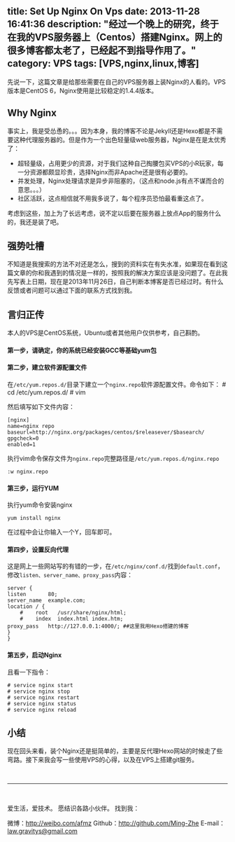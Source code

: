 title: Set Up Nginx On Vps
date: 2013-11-28 16:41:36
description: "经过一个晚上的研究，终于在我的VPS服务器上（Centos）搭建Nginx。网上的很多博客都太老了，已经起不到指导作用了。"
category: VPS
tags: [VPS,nginx,linux,博客]
---

先说一下，这篇文章是给那些需要在自己的VPS服务器上装Nginx的人看的。VPS版本是CentOS 6，Nginx使用是比较稳定的1.4.4版本。

## Why Nginx
事实上，我是受怂恿的。。。因为本身，我的博客不论是Jekyll还是Hexo都是不需要这种代理服务器的。但是作为一个出色轻量级web服务器，Nginx是在是太优秀了：

* 超轻量级，占用更少的资源，对于我们这种自己掏腰包买VPS的小R玩家，每一分资源都颇显珍贵，选择Nginx而非Apache还是很有必要的。
* 并发处理，Nginx处理请求是异步非阻塞的，（这点和node.js有点不谋而合的意思。。。）
* 社区活跃，这点相信就不用我多说了，每个程序员恐怕最看重这点了。

考虑到这些，加上为了长远考虑，说不定以后要在服务器上放点App的服务什么的，我还是装了吧。

## 强势吐槽
不知道是我搜索的方法不对还是怎么，搜到的资料实在有失水准，如果现在看到这篇文章的你和我遇到的情况是一样的，按照我的解决方案应该是没问题了。在此我先写表上日期，现在是2013年11月26日，自己判断本博客是否已经过时。有什么反馈或者问题可以通过下面的联系方式找到我。

## 言归正传
本人的VPS是CentOS系统，Ubuntu或者其他用户仅供参考，自己斟酌。

#### 第一步，请确定，你的系统已经安装GCC等基础yum包
#### 第二步，建立软件源配置文件
在`/etc/yum.repos.d/`目录下建立一个`nginx.repo`软件源配置文件。命令如下： 
    # cd /etc/yum.repos.d/ 
    # vim

然后填写如下文件内容：

    [nginx] 
    name=nginx repo 
    baseurl=http://nginx.org/packages/centos/$releasever/$basearch/ 
    gpgcheck=0 
    enabled=1

执行vim命令保存文件为`nginx.repo`完整路径是`/etc/yum.repos.d/nginx.repo`

    :w nginx.repo

#### 第三步，运行YUM
执行yum命令安装nginx

    yum install nginx 

在过程中会让你输入一个Y，回车即可。

#### 第四步，设置反向代理
这是网上一些网站写的有错的一步，在`/etc/nginx/conf.d/`找到`default.conf`，修改`listen、server_name、proxy_pass`内容：

    server {
    listen       80;
    server_name  example.com;
    location / {
        #    root   /usr/share/nginx/html;
        #    index  index.html index.htm;
	proxy_pass   http://127.0.0.1:4000/; ##这里我用Hexo搭建的博客
    }
    }

#### 第五步，启动Nginx
且看一下指令：

    # service nginx start
    # service nginx stop
    # service nginx restart
    # service nginx status
    # service nginx reload

## 小结
现在回头来看，装个Nginx还是挺简单的，主要是反代理Hexo网站的时候走了些弯路。接下来我会写一些使用VPS的心得，以及在VPS上搭建git服务。

<br/>

***

<br/>

爱生活，爱技术。
愿结识各路小伙伴。
找到我：

微博：http://weibo.com/afmz
Github：http://github.com/Ming-Zhe
E-mail：law.gravitys@gmail.com 
